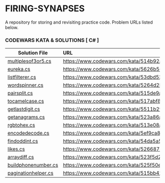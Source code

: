 # FIRING-SYNAPSES
A repository for storing and revisiting practice code.
Problem URLs listed below.

### CODEWARS KATA & SOLUTIONS [ C# ]
| Solution File | URL           |
| ------------- |:--------------|
| [multiplesof3or5.cs](https://github.com/jwoot97/FIRING-SYNAPSES/blob/main/C%23/multiplesof3or5.cs) | https://www.codewars.com/kata/514b92a657cdc65150000006/csharp |
| [eureka.cs](https://github.com/jwoot97/FIRING-SYNAPSES/blob/main/C%23/eureka.cs) | https://www.codewars.com/kata/5626b561280a42ecc50000d1/csharp |
| [listfilterer.cs](https://github.com/jwoot97/FIRING-SYNAPSES/blob/main/C%23/listfilterer.cs) | https://www.codewars.com/kata/53dbd5315a3c69eed20002dd/csharp |
| [wordspinner.cs](https://github.com/jwoot97/FIRING-SYNAPSES/blob/main/C%23/wordspinner.cs) | https://www.codewars.com/kata/5264d2b162488dc400000001/csharp |
| [pairsplit.cs](https://github.com/jwoot97/FIRING-SYNAPSES/blob/main/C%23/pairsplit.cs) | https://www.codewars.com/kata/515de9ae9dcfc28eb6000001/csharp |
| [tocamelcase.cs](https://github.com/jwoot97/FIRING-SYNAPSES/blob/main/C%23/tocamelcase.cs) | https://www.codewars.com/kata/517abf86da9663f1d2000003/csharp |
| [getlastdigit.cs](https://github.com/jwoot97/FIRING-SYNAPSES/blob/main/C%23/getlastdigit.cs) | https://www.codewars.com/kata/5511b2f550906349a70004e1/csharp |
| [getanagrams.cs](https://github.com/jwoot97/FIRING-SYNAPSES/blob/main/C%23/getanagrams.cs) | https://www.codewars.com/kata/523a86aa4230ebb5420001e1/csharp |
| [rgbtohex.cs](https://github.com/jwoot97/FIRING-SYNAPSES/blob/main/C%23/rgbtohex.cs) | https://www.codewars.com/kata/513e08acc600c94f01000001/csharp |
| [encodedecode.cs](https://github.com/jwoot97/FIRING-SYNAPSES/blob/main/C%23/encodedecode.cs) | https://www.codewars.com/kata/5ef9ca8b76be6d001d5e1c3e/csharp |
| [findoddint.cs](https://github.com/jwoot97/FIRING-SYNAPSES/blob/main/C%23/findoddint.cs) | https://www.codewars.com/kata/54da5a58ea159efa38000836/csharp |
| [likes.cs](https://github.com/jwoot97/FIRING-SYNAPSES/blob/main/C%23/likes.cs) | https://www.codewars.com/kata/5266876b8f4bf2da9b000362/csharp |
| [arraydiff.cs](https://github.com/jwoot97/FIRING-SYNAPSES/blob/main/C%23/arraydiff.cs) | https://www.codewars.com/kata/523f5d21c841566fde000009/csharp |
| [buildphonenumber.cs](https://github.com/jwoot97/FIRING-SYNAPSES/blob/main/C%23/buildphonenumber.cs) | https://www.codewars.com/kata/525f50e3b73515a6db000b83/csharp |
| [paginationhelper.cs](https://github.com/jwoot97/FIRING-SYNAPSES/blob/main/C%23/paginationhelper.cs) | https://www.codewars.com/kata/515bb423de843ea99400000a/csharp |
